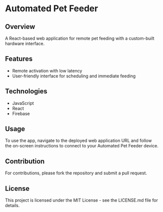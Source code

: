 # Automated Pet Feeder
## Overview
A React-based web application for remote pet feeding with a custom-built hardware interface.

## Features
- Remote activation with low latency
- User-friendly interface for scheduling and immediate feeding
## Technologies
- JavaScript
- React
- Firebase

## Usage
To use the app, navigate to the deployed web application URL and follow the on-screen instructions to connect to your Automated Pet Feeder device.

## Contribution
For contributions, please fork the repository and submit a pull request.

## License
This project is licensed under the MIT License - see the LICENSE.md file for details.
